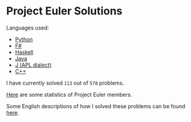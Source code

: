# Project Euler Solutions

Languages used:

  * [Python](https://www.python.org/)
  * [F#](http://fsharp.org/) 
  * [Haskell](https://www.haskell.org/)
  * [Java](https://java.com/en/about/)
  * [J (APL dialect)](http://www.jsoftware.com/)
  * [C++](https://isocpp.org/)

I have currently solved `113` out of `578` problems.

[Here](https://projecteuler.net/statistics) are some statistics of Project Euler members.

Some English descriptions of how I solved these problems can be found [here](https://projecteulerfun.wordpress.com/).